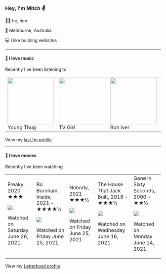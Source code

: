 <article><h3>Hey, I&#x27;m Mitch ✌️</h3><section><p>🙆‍♂️ he, him</p><p>📍 Melbourne, Australia</p><p>💻 I like building websites</p></section><hr/><section><h4>💽 I love music</h4><p>Recently I&#x27;ve been listening to</p><table><tbody><td><img src="https://lastfm.freetls.fastly.net/i/u/174s/c3ef0cd171619836e07f1a7e180e649d.png" height="150px" alt="" role="presentation"/><br/>Young Thug</td><td><img src="https://lastfm.freetls.fastly.net/i/u/174s/4f091d5082e04691c6d7f4b2e2efbdc0.png" height="150px" alt="" role="presentation"/><br/>TV Girl</td><td><img src="https://lastfm.freetls.fastly.net/i/u/174s/2df76df7ead648eb8d4f242429a685a0.png" height="150px" alt="" role="presentation"/><br/>Bon Iver</td><td><img src="https://lastfm.freetls.fastly.net/i/u/174s/d6180cb5448bd672348163276a7491e9.png" height="150px" alt="" role="presentation"/><br/>Kodak Black</td><td><img src="https://lastfm.freetls.fastly.net/i/u/174s/a1c7f85d3a9b9b219ddc0c16d9d16c4d.png" height="150px" alt="" role="presentation"/><br/>21 Savage</td></tbody></table><span>View my <a href="https://www.last.fm/user/mylsb">last.fm profile</a></span></section><hr/><section><h4>📼 I love movies</h4><p>Recently I&#x27;ve been watching</p><table><tbody><td>Freaky, 2020 - ★★★<br/><span> <p><img src="https://a.ltrbxd.com/resized/film-poster/4/8/0/5/2/5/480525-freaky-0-500-0-750-crop.jpg?k=0fae1d4d37"/></p> <p>Watched on Saturday June 26, 2021.</p> </span></td><td>Bo Burnham: Inside, 2021 - ★★★★½<br/><span> <p><img src="https://a.ltrbxd.com/resized/film-poster/7/3/9/7/7/5/739775-bo-burnham-inside-0-500-0-750-crop.jpg?k=230fd8c0c9"/></p> <p>Watched on Friday June 25, 2021.</p> </span></td><td>Nobody, 2021 - ★★★½<br/><span> <p><img src="https://a.ltrbxd.com/resized/film-poster/5/4/2/5/5/5/542555-nobody-0-500-0-750-crop.jpg?k=e3fb50b49d"/></p> <p>Watched on Friday June 25, 2021.</p> </span></td><td>The House That Jack Built, 2018 - ★★★½<br/><span> <p><img src="https://a.ltrbxd.com/resized/film-poster/3/3/2/4/3/2/332432-the-house-that-jack-built-0-500-0-750-crop.jpg?k=fa13a46408"/></p> <p>Watched on Wednesday June 16, 2021.</p> </span></td><td>Gone in Sixty Seconds, 2000 - ★★½<br/><span> <p><img src="https://a.ltrbxd.com/resized/film-poster/4/6/9/2/5/46925-gone-in-sixty-seconds-0-500-0-750-crop.jpg?k=293d10c038"/></p> <p>Watched on Monday June 14, 2021.</p> </span></td></tbody></table><span>View my <a href="https://letterboxd.com/myslab/">Letterboxd profile</a></span></section></article>